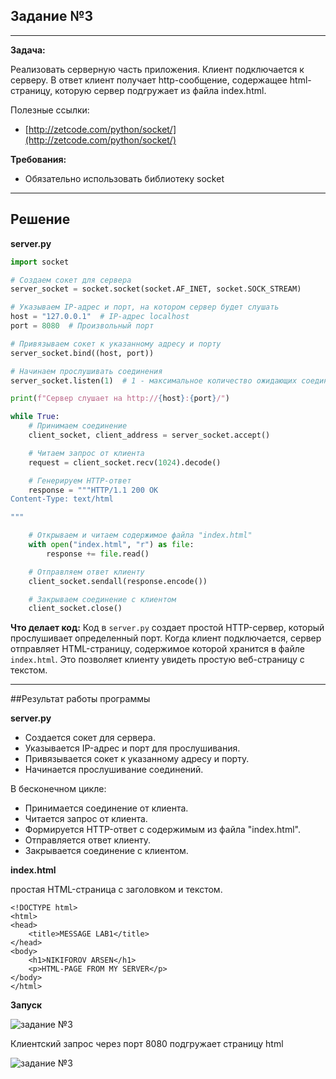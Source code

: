 ## Задание №3

---
**Задача:**

Реализовать серверную часть приложения. Клиент подключается к серверу. В ответ клиент получает http-сообщение, содержащее html-страницу, которую сервер подгружает из файла index.html. 

Полезные ссылки:

- [http://zetcode.com/python/socket/](http://zetcode.com/python/socket/)
	
**Требования:**

- Обязательно использовать библиотеку socket

---
## Решение

**server.py**
```python
import socket

# Создаем сокет для сервера
server_socket = socket.socket(socket.AF_INET, socket.SOCK_STREAM)

# Указываем IP-адрес и порт, на котором сервер будет слушать
host = "127.0.0.1"  # IP-адрес localhost
port = 8080  # Произвольный порт 

# Привязываем сокет к указанному адресу и порту
server_socket.bind((host, port))

# Начинаем прослушивать соединения
server_socket.listen(1)  # 1 - максимальное количество ожидающих соединений

print(f"Сервер слушает на http://{host}:{port}/")

while True:
    # Принимаем соединение
    client_socket, client_address = server_socket.accept()

    # Читаем запрос от клиента
    request = client_socket.recv(1024).decode()

    # Генерируем HTTP-ответ
    response = """HTTP/1.1 200 OK
Content-Type: text/html

"""

    # Открываем и читаем содержимое файла "index.html"
    with open("index.html", "r") as file:
        response += file.read()

    # Отправляем ответ клиенту
    client_socket.sendall(response.encode())

    # Закрываем соединение с клиентом
    client_socket.close()
```
**Что делает код:**
Код в `server.py` создает простой HTTP-сервер, который прослушивает определенный порт. Когда клиент подключается, сервер отправляет HTML-страницу, содержимое которой хранится в файле `index.html`. Это позволяет клиенту увидеть простую веб-страницу с текстом.

---
##Результат работы программы

**server.py**

- Создается сокет для сервера.
- Указывается IP-адрес и порт для прослушивания.
- Привязывается сокет к указанному адресу и порту.
- Начинается прослушивание соединений.

 В бесконечном цикле:
 
- Принимается соединение от клиента.
- Читается запрос от клиента.
- Формируется HTTP-ответ с содержимым из файла "index.html".
- Отправляется ответ клиенту.
- Закрывается соединение с клиентом.

	
	
	
	
	
**index.html**

простая HTML-страница с заголовком и текстом.

```
<!DOCTYPE html>
<html>
<head>
    <title>MESSAGE LAB1</title>
</head>
<body>
    <h1>NIKIFOROV ARSEN</h1>
    <p>HTML-PAGE FROM MY SERVER</p>
</body>
</html>
```

**Запуск**

![задание №3](../img/3_1.png)


Клиентский запрос через порт 8080 подгружает страницу html

![задание №3](../img/3_2.png)